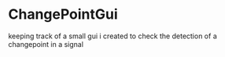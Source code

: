 # ChangePointGui
keeping track of a small gui i created to check the detection of a changepoint in a signal 
